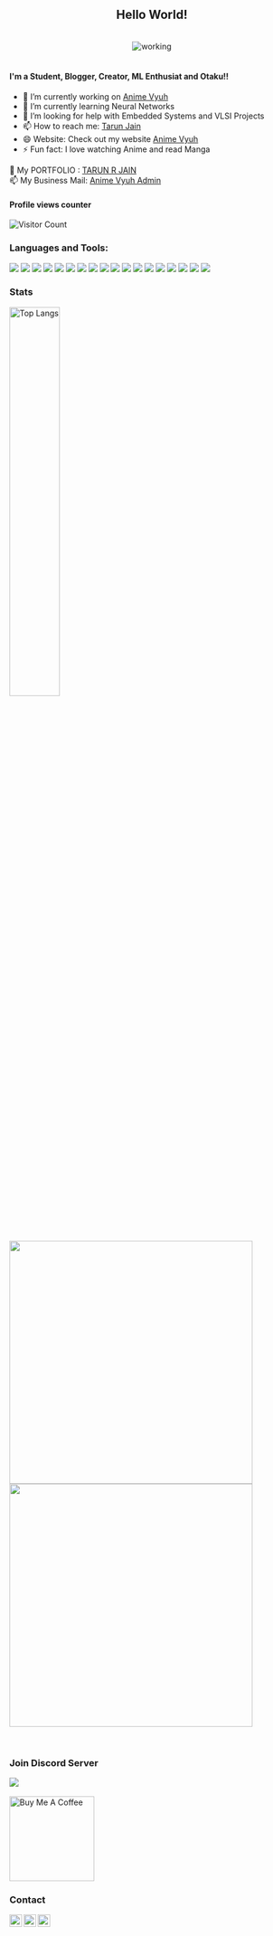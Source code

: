 
<div align="center">
<h2> Hello World! </h2>
<br />
<img align="center" src="https://i.pinimg.com/originals/f2/e3/80/f2e3803ff9156f1cb9f903f49490b972.gif" alt="working">

</div>
<div>
<span cl
87
  [![](https://img.shields.io/badge/Medium-12100E?style=for-the-badge&logo=medium&logoColor=white)](https://medium.com/@jaintarun7)ass="bio">
  <strongmedium]><br/><h4>I'm a Student, Blogger, Creator, ML Enthusiat and Otaku!!</h4></strong>
<span>

- 🔭 I’m currently working on <a href="https://animevyuh.org">Anime Vyuh</a>
- 🌱 I’m currently learning Neural Networks
- 🤔 I’m looking for help with Embedded Systems and VLSI Projects
- 📫 How to reach me: <a href="https://twitter.com/TRJ_0751">Tarun Jain</a>
- 😄 Website: Check out my website <a href="https://animevyuh.org">Anime Vyuh</a>
- ⚡ Fun fact: I love watching Anime and read Manga

🤵 My PORTFOLIO : <a href="https://tarunjain.netlify.app/">TARUN R JAIN</a>
  <br/>
📫 My Business Mail: <a href="mailto:admin@animevyuh.org">Anime Vyuh Admin</a>

</div>

#### Profile views counter
![Visitor Count](https://profile-counter.glitch.me/{lucifertrj}/count.svg)


<h3 align="left">Languages and Tools:</h3>

  ![](https://img.shields.io/badge/Python-14354C?style=for-the-badge&logo=python&logoColor=white)
  ![](https://img.shields.io/badge/JavaScript-323330?style=for-the-badge&logo=javascript&logoColor=F7DF1E)
  ![](https://img.shields.io/badge/CSS-239120?&style=for-the-badge&logo=css3&logoColor=white)
  ![](https://img.shields.io/badge/HTML-239120?style=for-the-badge&logo=html5&logoColor=white)
  ![](https://img.shields.io/badge/Java-ED8B00?style=for-the-badge&logo=java&logoColor=white)
  ![](https://img.shields.io/badge/C%2B%2B-00599C?style=for-the-badge&logo=c%2B%2B&logoColor=white)
  ![](https://img.shields.io/badge/Node.js-43853D?style=for-the-badge&logo=node.js&logoColor=white)
  ![](https://img.shields.io/badge/TensorFlow-FF6F00?style=for-the-badge&logo=tensorflow&logoColor=white)
  ![](https://img.shields.io/badge/Heroku-430098?style=for-the-badge&logo=heroku&logoColor=white)
  ![](https://img.shields.io/badge/MongoDB-4EA94B?style=for-the-badge&logo=mongodb&logoColor=white)
  ![](https://img.shields.io/badge/PostgreSQL-316192?style=for-the-badge&logo=postgresql&logoColor=white)
  ![](https://img.shields.io/badge/SQLite-07405E?style=for-the-badge&logo=sqlite&logoColor=white)
  ![](https://img.shields.io/badge/MySQL-00000F?style=for-the-badge&logo=mysql&logoColor=white)
  ![](https://img.shields.io/badge/Django-092E20?style=for-the-badge&logo=django&logoColor=white)
  ![](https://img.shields.io/badge/Flask-000000?style=for-the-badge&logo=flask&logoColor=white)
  ![](https://img.shields.io/badge/GIT-E44C30?style=for-the-badge&logo=git&logoColor=white)
  ![](https://img.shields.io/badge/Canva-%2300C4CC.svg?&style=for-the-badge&logo=Canva&logoColor=white)
  ![](https://img.shields.io/badge/Linux-FCC624?style=for-the-badge&logo=linux&logoColor=black)
  
### Stats
  
 <img alt="Top Langs" width="42%" src="https://github-readme-stats.vercel.app/api/top-langs/?username=lucifertrj&layout=compact&count_private=true&&hide_border=true&bg_color=904e99&title_color=fff&text_color=fff&icon_color=f2f2f2&hide=jupyter%20notebook&langs_count=5" href="https://github.com/lucifertrj" />
 <div style="margin-down:5px;">
  <p><img width=430 src="https://github-readme-stats.vercel.app/api?username=lucifertrj&count_private=true&theme=dark" /> 
    <img width=430 src="https://github-readme-streak-stats.herokuapp.com/?user=lucifertrj&theme=dark" /></p>
 <br/>
  </div>
<div>

<div>

<h3>Join Discord Server</h3>

<a href="https://discord.com/invite/kxZYxdTKp6">
<img src="https://discord.com/api/guilds/939520548726272010/widget.png?style=banner1"></a>

</div>

<br/>
<a href="https://www.buymeacoffee.com/trjtarun" target="_blank"><img src="https://cdn.buymeacoffee.com/buttons/v2/default-yellow.png" alt="Buy Me A Coffee" width="150" ></a>
 </p>
</div> 
<h3> Contact </h3>
  <div>
<a href="https://twitter.com/TRJ_0751">
  <img align="left" alt="Tarun Twitter" width="22px" src="https://raw.githubusercontent.com/peterthehan/peterthehan/master/assets/twitter.svg" />
</a>
<a href="https://www.linkedin.com/in/tarun-r-jain-3ba397191/">
  <img align="left" alt="Tarun LinkedIN" width="22px" src="https://raw.githubusercontent.com/peterthehan/peterthehan/master/assets/linkedin.svg" />
</a>
  <a href="https://www.youtube.com/channel/UCzgB9IMJ9QGcQzfEGNjJdxg">
  <img align="left" alt="Youtube" width="22px" src="https://raw.githubusercontent.com/peterthehan/peterthehan/master/assets/youtube.svg" />
</a>
  </div>
  <br/>
  


